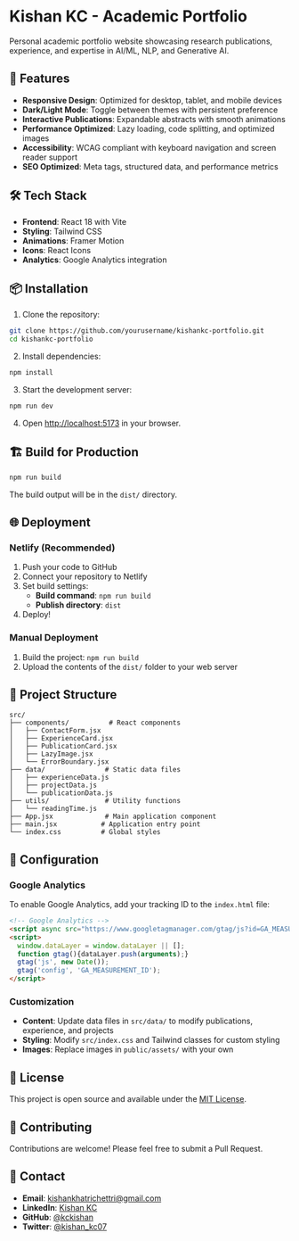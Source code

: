 # Kishan KC - Academic Portfolio

Personal academic portfolio website showcasing research publications, experience, and expertise in AI/ML, NLP, and Generative AI.

## 🚀 Features

- **Responsive Design**: Optimized for desktop, tablet, and mobile devices
- **Dark/Light Mode**: Toggle between themes with persistent preference
- **Interactive Publications**: Expandable abstracts with smooth animations
- **Performance Optimized**: Lazy loading, code splitting, and optimized images
- **Accessibility**: WCAG compliant with keyboard navigation and screen reader support
- **SEO Optimized**: Meta tags, structured data, and performance metrics

## 🛠️ Tech Stack

- **Frontend**: React 18 with Vite
- **Styling**: Tailwind CSS
- **Animations**: Framer Motion
- **Icons**: React Icons
- **Analytics**: Google Analytics integration

## 📦 Installation

1. Clone the repository:
```bash
git clone https://github.com/yourusername/kishankc-portfolio.git
cd kishankc-portfolio
```

2. Install dependencies:
```bash
npm install
```

3. Start the development server:
```bash
npm run dev
```

4. Open [http://localhost:5173](http://localhost:5173) in your browser.

## 🏗️ Build for Production

```bash
npm run build
```

The build output will be in the `dist/` directory.

## 🌐 Deployment

### Netlify (Recommended)

1. Push your code to GitHub
2. Connect your repository to Netlify
3. Set build settings:
   - **Build command**: `npm run build`
   - **Publish directory**: `dist`
4. Deploy!

### Manual Deployment

1. Build the project: `npm run build`
2. Upload the contents of the `dist/` folder to your web server

## 📁 Project Structure

```
src/
├── components/          # React components
│   ├── ContactForm.jsx
│   ├── ExperienceCard.jsx
│   ├── PublicationCard.jsx
│   ├── LazyImage.jsx
│   └── ErrorBoundary.jsx
├── data/               # Static data files
│   ├── experienceData.js
│   ├── projectData.js
│   └── publicationData.js
├── utils/              # Utility functions
│   └── readingTime.js
├── App.jsx             # Main application component
├── main.jsx           # Application entry point
└── index.css          # Global styles
```

## 🔧 Configuration

### Google Analytics

To enable Google Analytics, add your tracking ID to the `index.html` file:

```html
<!-- Google Analytics -->
<script async src="https://www.googletagmanager.com/gtag/js?id=GA_MEASUREMENT_ID"></script>
<script>
  window.dataLayer = window.dataLayer || [];
  function gtag(){dataLayer.push(arguments);}
  gtag('js', new Date());
  gtag('config', 'GA_MEASUREMENT_ID');
</script>
```

### Customization

- **Content**: Update data files in `src/data/` to modify publications, experience, and projects
- **Styling**: Modify `src/index.css` and Tailwind classes for custom styling
- **Images**: Replace images in `public/assets/` with your own

## 📝 License

This project is open source and available under the [MIT License](LICENSE).

## 🤝 Contributing

Contributions are welcome! Please feel free to submit a Pull Request.

## 📧 Contact

- **Email**: kishankhatrichettri@gmail.com
- **LinkedIn**: [Kishan KC](https://www.linkedin.com/in/kishankc)
- **GitHub**: [@kckishan](https://github.com/kckishan)
- **Twitter**: [@kishan_kc07](https://twitter.com/kishan_kc07) 